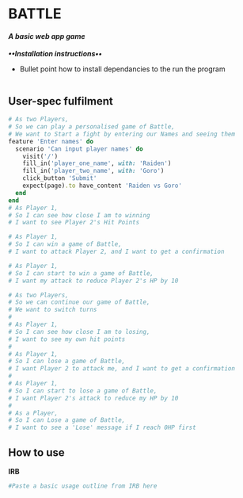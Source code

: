 BATTLE
==================

#### *A basic web app game*

___••Installation instructions••___
- Bullet point how to install dependancies to the run the program
    ```bash
    ```

## User-spec fulfilment
```ruby
# As two Players,
# So we can play a personalised game of Battle,
# We want to Start a fight by entering our Names and seeing them
feature 'Enter names' do
  scenario 'Can input player names' do
    visit('/')
    fill_in('player_one_name', with: 'Raiden')
    fill_in('player_two_name', with: 'Goro')
    click_button 'Submit'
    expect(page).to have_content 'Raiden vs Goro'
  end
end
# As Player 1,
# So I can see how close I am to winning
# I want to see Player 2's Hit Points

# As Player 1,
# So I can win a game of Battle,
# I want to attack Player 2, and I want to get a confirmation

# As Player 1,
# So I can start to win a game of Battle,
# I want my attack to reduce Player 2's HP by 10

# As two Players,
# So we can continue our game of Battle,
# We want to switch turns
#
# As Player 1,
# So I can see how close I am to losing,
# I want to see my own hit points
#
# As Player 1,
# So I can lose a game of Battle,
# I want Player 2 to attack me, and I want to get a confirmation
#
# As Player 1,
# So I can start to lose a game of Battle,
# I want Player 2's attack to reduce my HP by 10
#
# As a Player,
# So I can Lose a game of Battle,
# I want to see a 'Lose' message if I reach 0HP first
```

## How to use

__**IRB**__
```ruby
#Paste a basic usage outline from IRB here
```
